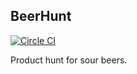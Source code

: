 ## BeerHunt
[![Circle CI](https://circleci.com/gh/kylefdoherty/beerhunt.svg?style=svg)](https://circleci.com/gh/kylefdoherty/beerhunt)

Product hunt for sour beers.
